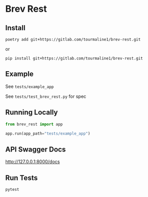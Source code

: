 # Brev Rest

## Install

```
poetry add git+https://gitlab.com/tourmaline1/brev-rest.git
```

or

```
pip install git+https://gitlab.com/tourmaline1/brev-rest.git
```

## Example

See `tests/example_app`

See `tests/test_brev_rest.py` for spec

## Running Locally

```python
from brev_rest import app

app.run(app_path="tests/example_app")
```

## API Swagger Docs

http://127.0.0.1:8000/docs

## Run Tests

```
pytest
```

